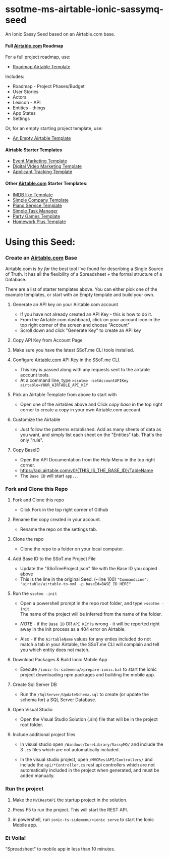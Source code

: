 # ssotme-ms-airtable-ionic-sassymq-seed
An Ionic Sassy Seed based on an Airtable.com base.

#### Full [Airtable.com](https://Airtable.com) Roadmap
For a full project roadmap, use: 
 - [Roadmap Airtable Template](https://airtable.com/shriiZMSnMwtOUKY3)

Includes:
 - Roadmap - Project Phases/Budget
 - User Stories
 - Actors
 - Lexicon - API
 - Entities - things
 - App States
 - Settings

Or, for an empty starting project template, use: 
 - [An Empty Airtable Template](https://airtable.com/shrGgWOuXXxhZls1c)

#### Airtable Starter Templates
 - [Event Marketing Template](https://airtable.com/shrJw0zPQDmapQj5C)
 - [Digital Video Marketing Template](https://airtable.com/shrwlGSftOGR043bh)
 - [Applicant Tracking Template](https://airtable.com/shr8hvkKEdvms3Ban)

#### Other [Airtable.com](https://Airtable.com) Starter Templates:
- [IMDB like Template](https://airtable.com/shrBjd3rF6J9oB2Wx)
- [Simple Company Template](https://airtable.com/shr12ryYJilZGEZuj)
- [Piano Service Template](https://airtable.com/shrUU5nLreXumAQHK)
- [Simple Task Manager](https://airtable.com/shrLrXduwAKlsI3bS)
- [Party Games Template](https://airtable.com/shrpcXNi5Iq2mh1mN)
- [Homework Plus Template](https://airtable.com/shrOxjT36OAKciofE)

# Using this Seed:

### Create an [Airtable.com](https://Airtable.com) Base

Airtable.com is *by far* the best tool I've found for describing a Single Source of Truth. 
It has all the flexibility of a Spreadsheet + the formal structure of a Database.

There are a list of starter templates above.  You can either pick one of the example templates, or start with an Empty template and build your own.  

1. Generate an API key on your Airtable.com account

   * If you have not already created an API Key - this is how to do it.
   * From the Airtable.com dashboard, click on your account icon in the top right 
     corner of the screen and choose "Account"
   * Scroll down and click "Generate Key" to create an API key

2. Copy API Key from Account Page

6. Make sure you have the latest SSoT.me CLI tools installed.

3. Configure [Airtable.com](https://Airtable.com) API Key in the SSoT.me CLI.
   - This key is passed along with any requests sent to the airtable account tools.
   - At a command line, type `>ssotme -setAccountAPIKey airtable=YOUR_AIRTABLE_API_KEY`

4. Pick an Airtable Template from above to start with

   * Open one of the airtables above and Click *copy base* in the top right corner to create a 
     copy in your own Airtable.com account.

4. Customize the Airtable

   * Just follow the patterns established.  Add as many sheets of data as you want, and simply list 
     each sheet on the "Entities" tab.  That's the only "rule".


5. Copy BaseID

   * Open the API Documentation from the Help Menu in the top right corner.
   - https://api.airtable.com/v0/{THIS_IS_THE_BASE_ID}/TableName
   - The `Base ID` will start `app...`

### Fork and Clone this Repo

1. Fork and Clone this repo

   * Click Fork in the top right corner of Github

2. Rename the copy created in your account.

   * Rename the repo on the settings tab.

3. Clone the repo

   * Clone the repo to a folder on your local computer.

5. Add Base ID to the SSoT.me Project File

   * Update the "SSoTmeProject.json" file with the Base ID you copied above
   * This is the line in the original Seed: (~line 100)
        `"CommandLine": "airtable/airtable-to-xml -p baseId=BASE_ID_HERE"`


6. Run the `ssotme -init`

   * Open a powershell prompt in the repo root folder, and type `>ssotme -init`.  
The name of the project will be inferred from the name of the folder.

   - *NOTE* - if the `Base ID` OR `API KEY` is wrong - it will be reported right away in the 
 init process as a 404 error on Airtable.

   - Also - if the `AirtableName` values for any enties included do not match a tab in your Airtable, 
 the SSoT.me CLI will complain and tell you which entity does not match.

8. Download Packages & Build Ionic Mobile App

   * Execute `/ionic-ts-sidemenu/>prepare-ionic.bat` to start the ionic project downloading 
        npm packages and building the mobile app.

1. Create Sql Server DB

     * Run the `/SqlServer/UpdateSchema.sql` to create (or update the schema for) a SQL Server Database.

7. Open Visual Studio
     * Open the Visual Studio Solution (.sln) file that will be in the project root folder.

9. Include additional project files

     - In visual studio open `/Windows/CoreLibrary/SassyMQ/` and include the 3 `.cs` 
files which are not automatically included.

    - In the visual studio project, open `/MVCRestAPI/Controllers/` and include the `api/*Controller.cs` 
rest api controllers which are not automatically included in the project when generated, and must
be added manually.

### Run the project

1. Make the `MVCRestAPI` the startup project in the solution.

2. Press F5 to run the project.  This will start the REST API.

3. in powershell, run `ionic-ts-sidemenu/>ionic serve` to start the Ionic Mobile app.  

### Et Voila! 

"Spreadsheet" to mobile app in less than 10 minutes.


